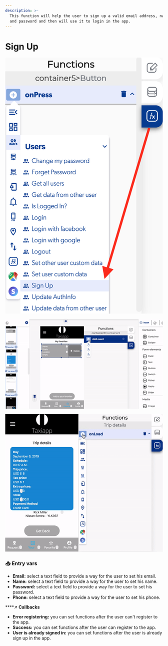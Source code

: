 ```yaml
---
description: >-
  This function will help the user to sign up a valid email address, name, phone
  and password and then will use it to login in the app.
---
```


# Sign Up

![](../../../.gitbook/assets/captura-de-pantalla-2020-02-10-a-la-s-11.16.46.png)

![](../../../.gitbook/assets/ezgif.com-video-to-gif-2%20%284%29.gif)

![](../../../.gitbook/assets/ezgif.com-video-to-gif-3%20%281%29.gif)



### 📥 Entry vars <a id="entry-vars"></a>

* **Email:** select a text field to provide a way for the user to set his email.
* **Name:** select a text field to provide a way for the user to set his name.
* **Password:** select a text field to provide a way for the user to set his password.
* **Phone:** select a text field to provide a way for the user to set his phone.

\*\*\*\*↗ **Callbacks**

* **Error registering:** you can set functions after the user can't register to the app.
* **Success:** you can set functions after the user can register to the app.
* **User is already signed  in:** you can set functions after the user is already sign up in the app.

